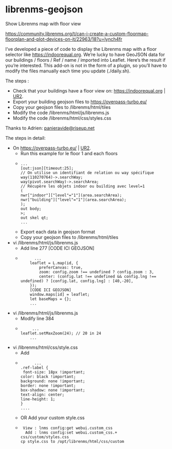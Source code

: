 # librenms-geojson
Show Librenms map with floor view

https://community.librenms.org/t/can-i-create-a-custom-floormap-floorplan-and-plot-devices-on-it/22963/18?u=lynch4fr

I’ve developed a piece of code to display the Librenms map with a floor selector like https://indoorequal.org.
We’re lucky to have GeoJSON data for our buildings / floors / Ref / name / imported into Leaflet.
Here’s the result if you’re interested. This add-on is not in the form of a plugin, so you’ll have to modify the files manually each time you update (./daily.sh).

The steps :
- Check that your buildings have a floor view on: https://indoorequal.org | [UR2](https://indoorequal.org/#map=17.24/48.119363/-1.702712&level=0).
- Export your building geojson files to https://overpass-turbo.eu/
- Copy your geojson files to /librenms/html/tiles
- Modify the code /librenms/html/js/librenms.js
- Modify the code /librenms/html/css/styles.css

Thanks to Adrien: panieravide@riseup.net

The steps in detail:
- On https://overpass-turbo.eu/ | [UR2](https://overpass-turbo.eu/?Q=%5Bout%3Ajson%5D%3B%0Away%28110270764%29%3Bmap_to_area%20-%3E%20.searchArea%3B%0A%0A%28%0A%20%20%09nwr%5B%22building%22%5D%28area.searchArea%29%3B%0A%09nwr%5B%22indoor%22%5D%28area.searchArea%29%3B%0A%09nwr%5B%22highway%22%5D%28area.searchArea%29%3B%0A%29%3B%0A%0Aout%20body%3B%0A%3E%3B%0Aout%20skel%20qt%3B&C=48.119369%3B-1.700518%3B17&R=#).
  -  Run this example for le floor 1 and each floors
  -     ...
        [out:json][timeout:25];
        // On utilise un identifiant de relation ou way spécifique
        way(110270764)->.searchWay;
        way(pivot.searchWay)->.searchArea;
        // Récupère les objets indoor ou building avec level=1
        (
        nwr["indoor"]["level"="1"](area.searchArea);
        nwr["building"]["level"="1"](area.searchArea);
        );
        out body;
        >;
        out skel qt;
        ...
  - Export each data in geojson format
  - Copy your geojson files to /librenms/html/tiles
- vi /librenms/html/js/librenms.js
  - Add line 277 [CODE ICI GEOJSON]
  -           ...
            leaflet = L.map(id, {
                preferCanvas: true,
                zoom: config.zoom !== undefined ? config.zoom : 3,
                center: (config.lat !== undefined && config.lng !== undefined) ? [config.lat, config.lng] : [40,-20],
            });
            [CODE ICI GEOJSON]
            window.maps[id] = leaflet;
            let baseMaps = {};
            ...
- vi /librenms/html/js/librenms.js
  - Modify line 384
  -          ...
        leaflet.setMaxZoom(24); // 20 in 24
            ...
- vi /librenms/html/css/style.css
  - Add
  -           ...
        .ref-label {
         font-size: 18px !important; 
        color: black !important;
        background: none !important;
        border: none !important;
        box-shadow: none !important;
        text-align: center;
        line-height: 1;
        }
        ....
  - OR Add your custom style.css
  -      View : lnms config:get webui.custom_css
          Add : lnms config:set webui.custom_css.+ css/custom/styles.css
        cp style.css to /opt/librenms/html/css/custom

